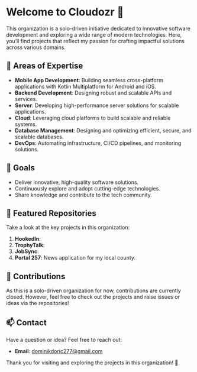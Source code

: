 # Welcome to Cloudozr 🚀

This organization is a solo-driven initiative dedicated to innovative software development and exploring a wide range of modern technologies. Here, you’ll find projects that reflect my passion for crafting impactful solutions across various domains.

## 🌟 Areas of Expertise
- **Mobile App Development**: Building seamless cross-platform applications with Kotlin Multiplatform for Android and iOS.  
- **Backend Development**: Designing robust and scalable APIs and services.
- **Server**: Developing high-performance server solutions for scalable applications.
- **Cloud**: Leveraging cloud platforms to build scalable and reliable systems.
- **Database Management**: Designing and optimizing efficient, secure, and scalable databases.
- **DevOps**: Automating infrastructure, CI/CD pipelines, and monitoring solutions.  


## 🎯 Goals
- Deliver innovative, high-quality software solutions.
- Continuously explore and adopt cutting-edge technologies.
- Share knowledge and contribute to the tech community.

## 📂 Featured Repositories
Take a look at the key projects in this organization:
1. **HookedIn**:
2. **TrophyTalk**: 
3. **JobSync**:
4. **Portal 257**: News application for my local county.

## 🤝 Contributions
As this is a solo-driven organization for now, contributions are currently closed. However, feel free to check out the projects and raise issues or ideas via the repositories!

## 📫 Contact
Have a question or idea? Feel free to reach out:
- **Email**: dominikdoric277@gmail.com

Thank you for visiting and exploring the projects in this organization! 🌟
